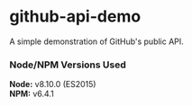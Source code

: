 github-api-demo
===============

A simple demonstration of GitHub's public API.

### Node/NPM Versions Used

**Node:** v8.10.0 (ES2015) <br>
**NPM:** v6.4.1
